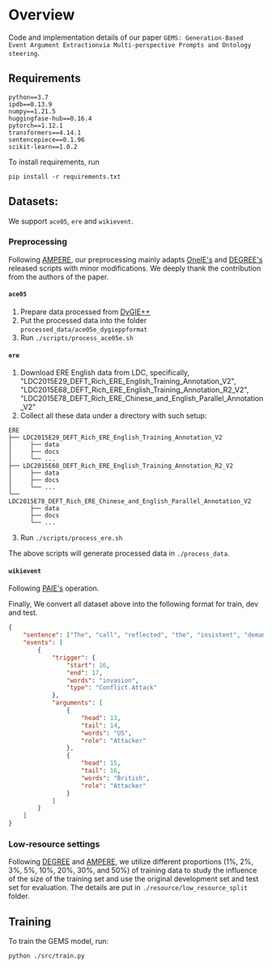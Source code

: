 # Overview

Code and implementation details of our paper `GEMS: Generation-Based Event Argument Extractionvia Multi-perspective Prompts and Ontology steering`.


## Requirements

```
python==3.7
ipdb==0.13.9
numpy==1.21.5
huggingfase-hub==0.16.4
pytorch==1.12.1
transformers==4.14.1
sentencepiece==0.1.96
scikit-learn==1.0.2
```

To install requirements, run 

```
pip install -r requirements.txt
```


## Datasets:

We support `ace05`, `ere` and `wikievent`.

### Preprocessing

Following [AMPERE](https://github.com/PlusLabNLP/AMPERE/tree/main), our preprocessing mainly adapts [OneIE's](https://blender.cs.illinois.edu/software/oneie/) and [DEGREE's](https://github.com/PlusLabNLP/DEGREE) released scripts with minor modifications. We deeply thank the contribution from the authors of the paper.


#### `ace05`
1. Prepare data processed from [DyGIE++](https://github.com/dwadden/dygiepp#ace05-event)
2. Put the processed data into the folder `processed_data/ace05e_dygieppformat`
3. Run `./scripts/process_ace05e.sh`

#### `ere`
1. Download ERE English data from LDC, specifically, "LDC2015E29_DEFT_Rich_ERE_English_Training_Annotation_V2", "LDC2015E68_DEFT_Rich_ERE_English_Training_Annotation_R2_V2", "LDC2015E78_DEFT_Rich_ERE_Chinese_and_English_Parallel_Annotation_V2"
2. Collect all these data under a directory with such setup:
```
ERE
├── LDC2015E29_DEFT_Rich_ERE_English_Training_Annotation_V2
│     ├── data
│     ├── docs
│     └── ...
├── LDC2015E68_DEFT_Rich_ERE_English_Training_Annotation_R2_V2
│     ├── data
│     ├── docs
│     └── ...
└── LDC2015E78_DEFT_Rich_ERE_Chinese_and_English_Parallel_Annotation_V2
      ├── data
      ├── docs
      └── ...
```
3. Run `./scripts/process_ere.sh`

The above scripts will generate processed data in `./process_data`.

#### `wikievent`

Following [PAIE's](https://github.com/mayubo2333/PAIE) operation.


Finally, We convert all dataset above into the following format for train, dev and test.

~~~json
{
    "sentence": ["The", "call", "reflected", "the", "insistent", "demand", "made", "by",    "the", "three", "leaders", "before", "the", "US", "-", "British", "invasion", "of", "Iraq", "that", "UN", "approval", "was", "essential", "for", "any", "mission", "to", "topple", "Iraqi", "President", "Saddam", "Hussein", "."],
    "events": [
        {
            "trigger": {
                "start": 16,
                "end": 17,
                "words": "invasion",
                "type": "Conflict.Attack"
            },
            "arguments": [
                {
                    "head": 13,
                    "tail": 14,
                    "words": "US",
                    "role": "Attacker"
                },
                {
                    "head": 15,
                    "tail": 16,
                    "words": "British",
                    "role": "Attacker"
                }
            ]
        }
    ]
}

~~~

### Low-resource settings

Following [DEGREE](https://github.com/PlusLabNLP/DEGREE) and [AMPERE](https://github.com/PlusLabNLP/AMPERE/tree/main), we utilize different proportions (1%, 2%, 3%, 5%, 10%, 20%, 30%, and 50%) of training data to study the influence of the size of the training set and use the original development set and test set for evaluation. The details are put in `./resource/low_resource_split` folder.


## Training

To train the GEMS model, run:

```
python ./src/train.py
```




